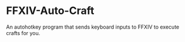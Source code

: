 # FFXIV-Auto-Craft
An autohotkey program that sends keyboard inputs to FFXIV to execute crafts for you.
